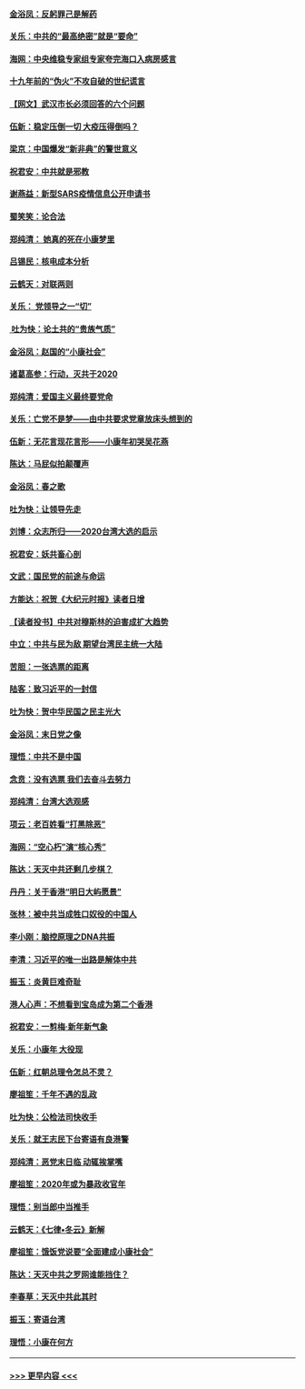 #### [金浴凤：反躬罪己是解药](../pages/nsc993/n11820280.md?t=01260901) 
#### [关乐：中共的“最高绝密”就是“要命”](../pages/nsc993/n11816946.md?t=01260901) 
#### [海网：中央维稳专家组专家夸完海口入病房感言](../pages/nsc993/n11815138.md?t=01260901) 
#### [十九年前的“伪火”不攻自破的世纪谎言](../pages/nsc993/n11813238.md?t=01260901) 
#### [【网文】武汉市长必须回答的六个问题](../pages/nsc993/n11813848.md?t=01260901) 
#### [伍新：稳定压倒一切 大疫压得倒吗？](../pages/nsc993/n11812634.md?t=01260901) 
#### [梁京：中国爆发“新非典”的警世意义](../pages/nsc993/n11812554.md?t=01260901) 
#### [祝君安：中共就是邪教](../pages/nsc993/n11812431.md?t=01260901) 
#### [谢燕益：新型SARS疫情信息公开申请书](../pages/nsc993/n11808840.md?t=01260901) 
#### [蜀笑笑：论合法](../pages/nsc993/n11808064.md?t=01260901) 
#### [郑纯清： 她真的死在小康梦里](../pages/nsc993/n11806623.md?t=01260901) 
#### [吕锡民：核电成本分析](../pages/nsc993/n11806284.md?t=01260901) 
#### [云鹤天：对联两则](../pages/nsc993/n11805957.md?t=01260901) 
#### [关乐： 党领导之一“切”](../pages/nsc993/n11804505.md?t=01260901) 
#### [ 吐为快：论土共的“贵族气质”](../pages/nsc993/n11804490.md?t=01260901) 
#### [金浴凤：赵国的“小康社会”](../pages/nsc993/n11804452.md?t=01260901) 
#### [诸葛高参：行动，灭共于2020](../pages/nsc993/n11804120.md?t=01260901) 
#### [郑纯清：爱国主义最终要党命](../pages/nsc993/n11802197.md?t=01260901) 
#### [关乐：亡党不是梦——由中共要求党章放床头想到的](../pages/nsc993/n11802156.md?t=01260901) 
#### [伍新：无花言现花言形——小康年初哭吴花燕](../pages/nsc993/n11800044.md?t=01260901) 
#### [陈达：马屁似拍颠覆声](../pages/nsc993/n11800010.md?t=01260901) 
#### [金浴凤：春之歌](../pages/nsc993/n11797687.md?t=01260901) 
#### [吐为快：让领导先走](../pages/nsc993/n11797512.md?t=01260901) 
#### [刘博：众志所归——2020台湾大选的启示](../pages/nsc993/n11796878.md?t=01260901) 
#### [祝君安：妖共畜心剖](../pages/nsc993/n11794273.md?t=01260901) 
#### [文武：国民党的前途与命运](../pages/nsc993/n11794198.md?t=01260901) 
#### [方能达：祝贺《大纪元时报》读者日增](../pages/nsc993/n11793807.md?t=01260901) 
#### [【读者投书】中共对穆斯林的迫害成扩大趋势](../pages/nsc993/n11791371.md?t=01260901) 
#### [中立：中共与民为敌 期望台湾民主统一大陆](../pages/nsc993/n11790392.md?t=01260901) 
#### [苦胆：一张选票的距离](../pages/nsc993/n11788914.md?t=01260901) 
#### [陆客：致习近平的一封信](../pages/nsc993/n11788867.md?t=01260901) 
#### [吐为快：贺中华民国之民主光大](../pages/nsc993/n11788618.md?t=01260901) 
#### [金浴凤：末日党之像](../pages/nsc993/n11787475.md?t=01260901) 
#### [理悟：中共不是中国](../pages/nsc993/n11787463.md?t=01260901) 
#### [念贲：没有选票  我们去奋斗去努力](../pages/nsc993/n11787398.md?t=01260901) 
#### [郑纯清：台湾大选观感](../pages/nsc993/n11786210.md?t=01260901) 
#### [项云：老百姓看“打黑除恶”](../pages/nsc993/n11785398.md?t=01260901) 
#### [海网：“空心朽”演“核心秀”](../pages/nsc993/n11783874.md?t=01260901) 
#### [陈达：天灭中共还剩几步棋？](../pages/nsc993/n11783719.md?t=01260901) 
#### [丹丹：关于香港“明日大屿愿景”](../pages/nsc993/n11783273.md?t=01260901) 
#### [张林：被中共当成牲口奴役的中国人](../pages/nsc993/n11782397.md?t=01260901) 
#### [李小刚：脑控原理之DNA共振](../pages/nsc993/n11780962.md?t=01260901) 
#### [李清：习近平的唯一出路是解体中共](../pages/nsc993/n11780866.md?t=01260901) 
#### [振玉：炎黄巨难奇耻](../pages/nsc993/n11779632.md?t=01260901) 
#### [港人心声：不想看到宝岛成为第二个香港](../pages/nsc993/n11778817.md?t=01260901) 
#### [祝君安：一剪梅‧新年新气象](../pages/nsc993/n11776340.md?t=01260901) 
#### [关乐：小康年 大役现](../pages/nsc993/n11774213.md?t=01260901) 
#### [伍新：红朝总理令怎总不灵？](../pages/nsc993/n11770813.md?t=01260901) 
#### [廖祖笙：千年不遇的乱政](../pages/nsc993/n11770373.md?t=01260901) 
#### [吐为快：公检法司快收手](../pages/nsc993/n11770359.md?t=01260901) 
#### [关乐：就王志民下台寄语有良港警](../pages/nsc993/n11769903.md?t=01260901) 
#### [郑纯清：恶党末日临 动辄挨掌嘴](../pages/nsc993/n11769356.md?t=01260901) 
#### [廖祖笙：2020年或为暴政收官年](../pages/nsc993/n11768216.md?t=01260901) 
#### [理悟：别当郎中当推手](../pages/nsc993/n11768243.md?t=01260901) 
#### [云鹤天：《七律▪冬云》新解](../pages/nsc993/n11768204.md?t=01260901) 
#### [廖祖笙：饿饭党说要“全面建成小康社会”](../pages/nsc993/n11767482.md?t=01260901) 
#### [陈达：天灭中共之罗网谁能挡住？](../pages/nsc993/n11767465.md?t=01260901) 
#### [李春草：天灭中共此其时](../pages/nsc993/n11767452.md?t=01260901) 
#### [振玉：寄语台湾](../pages/nsc993/n11767432.md?t=01260901) 
#### [理悟：小康在何方](../pages/nsc993/n11767394.md?t=01260901) 

----
#### [ >>> 更早内容 <<< ](../indexes/nsc993-earlier.md)
